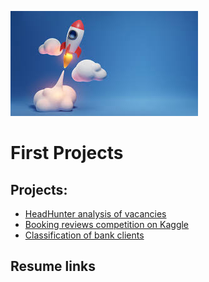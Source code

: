 ![Start](Data/Rocket1.jpeg "Rocket")
# First Projects


 ## Projects:

* [HeadHunter analysis of vacancies](https://github.com/DSminer/First_Projects/tree/main/Analysis_of_vacancies_on_HH)
* [Booking reviews competition on Kaggle](https://github.com/DSminer/First_Projects/tree/main/Booking_reviews_competition)
* [Classification of bank clients](https://github.com/DSminer/First_Projects/tree/main/Classification_of_bank_clients)

## Resume links
